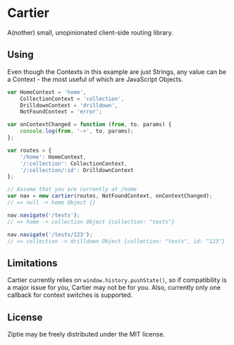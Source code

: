 Cartier
=======
A(nother) small, unopinionated client-side routing library.

Using
-----
Even though the Contexts in this example are just Strings, any value can be a Context - the most useful of which are JavaScript Objects.
```js
var HomeContext = 'home',
    CollectionContext = 'collection',
    DrilldownContext = 'drilldown',
    NotFoundContext = 'error';

var onContextChanged = function (from, to, params) {
    console.log(from, '->', to, params);
};

var routes = {
    '/home': HomeContext,
    '/:collection': CollectionContext,
    '/:collection/:id': DrilldownContext
};

// Assume that you are currently at /home
var nav = new cartier(routes, NotFoundContext, onContextChanged);
// => null -> home Object {}

nav.navigate('/tests');
// => home -> collection Object {collection: "tests"}

nav.navigate('/tests/123');
// => collection -> drilldown Object {collection: "tests", id: "123"}
```

Limitations
-----------
Cartier currently relies on `window.history.pushState()`, so if compatibility is a major issue for you, Cartier may not be for you.
Also, currently only one callback for context switches is supported.

License
-------
Ziptie may be freely distributed under the MIT license.